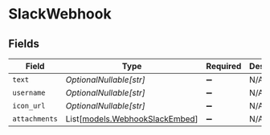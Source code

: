 # SlackWebhook


## Fields

| Field                                                            | Type                                                             | Required                                                         | Description                                                      |
| ---------------------------------------------------------------- | ---------------------------------------------------------------- | ---------------------------------------------------------------- | ---------------------------------------------------------------- |
| `text`                                                           | *OptionalNullable[str]*                                          | :heavy_minus_sign:                                               | N/A                                                              |
| `username`                                                       | *OptionalNullable[str]*                                          | :heavy_minus_sign:                                               | N/A                                                              |
| `icon_url`                                                       | *OptionalNullable[str]*                                          | :heavy_minus_sign:                                               | N/A                                                              |
| `attachments`                                                    | List[[models.WebhookSlackEmbed](../models/webhookslackembed.md)] | :heavy_minus_sign:                                               | N/A                                                              |